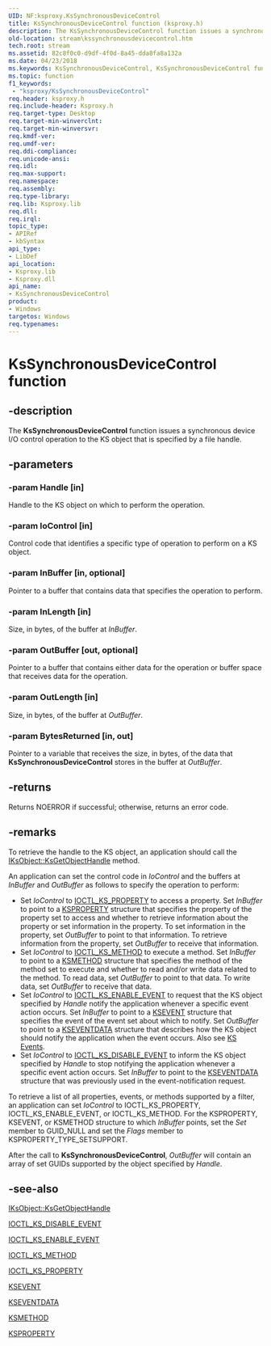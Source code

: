 ```yaml
---
UID: NF:ksproxy.KsSynchronousDeviceControl
title: KsSynchronousDeviceControl function (ksproxy.h)
description: The KsSynchronousDeviceControl function issues a synchronous device I/O control operation to the KS object that is specified by a file handle.
old-location: stream\kssynchronousdevicecontrol.htm
tech.root: stream
ms.assetid: 82c8f0c0-d9df-4f0d-8a45-dda8fa8a132a
ms.date: 04/23/2018
ms.keywords: KsSynchronousDeviceControl, KsSynchronousDeviceControl function [Streaming Media Devices], ksproxy/KsSynchronousDeviceControl, ksproxy_5bfad2d0-2ee7-476d-a67b-e7c877505280.xml, stream.kssynchronousdevicecontrol
ms.topic: function
f1_keywords:
 - "ksproxy/KsSynchronousDeviceControl"
req.header: ksproxy.h
req.include-header: Ksproxy.h
req.target-type: Desktop
req.target-min-winverclnt: 
req.target-min-winversvr: 
req.kmdf-ver: 
req.umdf-ver: 
req.ddi-compliance: 
req.unicode-ansi: 
req.idl: 
req.max-support: 
req.namespace: 
req.assembly: 
req.type-library: 
req.lib: Ksproxy.lib
req.dll: 
req.irql: 
topic_type:
- APIRef
- kbSyntax
api_type:
- LibDef
api_location:
- Ksproxy.lib
- Ksproxy.dll
api_name:
- KsSynchronousDeviceControl
product:
- Windows
targetos: Windows
req.typenames: 
---
```


# KsSynchronousDeviceControl function


## -description


The <b>KsSynchronousDeviceControl</b> function issues a synchronous device I/O control operation to the KS object that is specified by a file handle. 


## -parameters




### -param Handle [in]

Handle to the KS object on which to perform the operation.


### -param IoControl [in]

Control code that identifies a specific type of operation to perform on a KS object. 


### -param InBuffer [in, optional]

Pointer to a buffer that contains data that specifies the operation to perform. 


### -param InLength [in]

Size, in bytes, of the buffer at <i>InBuffer</i>.


### -param OutBuffer [out, optional]

Pointer to a buffer that contains either data for the operation or buffer space that receives data for the operation. 


### -param OutLength [in]

Size, in bytes, of the buffer at <i>OutBuffer</i>.


### -param BytesReturned [in, out]

Pointer to a variable that receives the size, in bytes, of the data that <b>KsSynchronousDeviceControl</b> stores in the buffer at <i>OutBuffer</i>. 


## -returns



Returns NOERROR if successful; otherwise, returns an error code.




## -remarks



To retrieve the handle to the KS object, an application should call the <a href="https://docs.microsoft.com/windows-hardware/drivers/ddi/content/ksproxy/nf-ksproxy-iksobject-ksgetobjecthandle">IKsObject::KsGetObjectHandle</a> method. 

An application can set the control code in <i>IoControl</i> and the buffers at <i>InBuffer</i> and <i>OutBuffer</i> as follows to specify the operation to perform: 

<ul>
<li>
Set <i>IoControl</i> to <a href="https://docs.microsoft.com/windows-hardware/drivers/ddi/content/ks/ni-ks-ioctl_ks_property">IOCTL_KS_PROPERTY</a> to access a property. Set <i>InBuffer</i> to point to a <a href="https://docs.microsoft.com/previous-versions/ff564262(v=vs.85)">KSPROPERTY</a> structure that specifies the property of the property set to access and whether to retrieve information about the property or set information in the property. To set information in the property, set <i>OutBuffer</i> to point to that information. To retrieve information from the property, set <i>OutBuffer</i> to receive that information. 

</li>
<li>
Set <i>IoControl</i> to <a href="https://docs.microsoft.com/windows-hardware/drivers/ddi/content/ks/ni-ks-ioctl_ks_method">IOCTL_KS_METHOD</a> to execute a method. Set <i>InBuffer</i> to point to a <a href="https://docs.microsoft.com/previous-versions/ff563398(v=vs.85)">KSMETHOD</a> structure that specifies the method of the method set to execute and whether to read and/or write data related to the method. To read data, set <i>OutBuffer</i> to point to that data. To write data, set <i>OutBuffer</i> to receive that data.

</li>
<li>
Set <i>IoControl</i> to <a href="https://docs.microsoft.com/windows-hardware/drivers/ddi/content/ks/ni-ks-ioctl_ks_enable_event">IOCTL_KS_ENABLE_EVENT</a> to request that the KS object specified by <i>Handle</i> notify the application whenever a specific event action occurs. Set <i>InBuffer</i> to point to a <a href="https://docs.microsoft.com/previous-versions/ff561744(v=vs.85)">KSEVENT</a> structure that specifies the event of the event set about which to notify. Set <i>OutBuffer</i> to point to a <a href="https://docs.microsoft.com/windows-hardware/drivers/ddi/content/ks/ns-ks-kseventdata">KSEVENTDATA</a> structure that describes how the KS object should notify the application when the event occurs. Also see <a href="https://docs.microsoft.com/windows-hardware/drivers/stream/ks-events">KS Events</a>.

</li>
<li>
Set <i>IoControl</i> to <a href="https://docs.microsoft.com/windows-hardware/drivers/ddi/content/ks/ni-ks-ioctl_ks_disable_event">IOCTL_KS_DISABLE_EVENT</a> to inform the KS object specified by <i>Handle</i> to stop notifying the application whenever a specific event action occurs. Set <i>InBuffer</i> to point to the <a href="https://docs.microsoft.com/windows-hardware/drivers/ddi/content/ks/ns-ks-kseventdata">KSEVENTDATA</a> structure that was previously used in the event-notification request. 

</li>
</ul>
To retrieve a list of all properties, events, or methods supported by a filter, an application can set <i>IoControl</i> to IOCTL_KS_PROPERTY, IOCTL_KS_ENABLE_EVENT, or IOCTL_KS_METHOD. For the KSPROPERTY, KSEVENT, or KSMETHOD structure to which <i>InBuffer</i> points, set the <i>Set</i> member to GUID_NULL and set the <i>Flags</i> member to KSPROPERTY_TYPE_SETSUPPORT.

After the call to <b>KsSynchronousDeviceControl</b>, <i>OutBuffer</i> will contain an array of set GUIDs supported by the object specified by <i>Handle</i>.




## -see-also




<a href="https://docs.microsoft.com/windows-hardware/drivers/ddi/content/ksproxy/nf-ksproxy-iksobject-ksgetobjecthandle">IKsObject::KsGetObjectHandle</a>



<a href="https://docs.microsoft.com/windows-hardware/drivers/ddi/content/ks/ni-ks-ioctl_ks_disable_event">IOCTL_KS_DISABLE_EVENT</a>



<a href="https://docs.microsoft.com/windows-hardware/drivers/ddi/content/ks/ni-ks-ioctl_ks_enable_event">IOCTL_KS_ENABLE_EVENT</a>



<a href="https://docs.microsoft.com/windows-hardware/drivers/ddi/content/ks/ni-ks-ioctl_ks_method">IOCTL_KS_METHOD</a>



<a href="https://docs.microsoft.com/windows-hardware/drivers/ddi/content/ks/ni-ks-ioctl_ks_property">IOCTL_KS_PROPERTY</a>



<a href="https://docs.microsoft.com/previous-versions/ff561744(v=vs.85)">KSEVENT</a>



<a href="https://docs.microsoft.com/windows-hardware/drivers/ddi/content/ks/ns-ks-kseventdata">KSEVENTDATA</a>



<a href="https://docs.microsoft.com/previous-versions/ff563398(v=vs.85)">KSMETHOD</a>



<a href="https://docs.microsoft.com/previous-versions/ff564262(v=vs.85)">KSPROPERTY</a>
 

 

